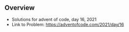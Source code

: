 ## Overview 
   * Solutions for advent of code, day 16, 2021 
   * Link to Problem: https://adventofcode.com/2021/day/16
